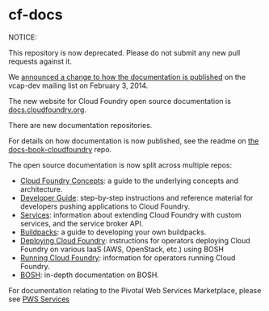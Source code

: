 cf-docs
====

NOTICE: 

This repository is now deprecated. Please do not submit any new pull requests against it.

We [announced a change to how the documentation is published](https://groups.google.com/a/cloudfoundry.org/d/msg/vcap-dev/QvuoqUKekuc/ae5ssUs2W_gJ) on the vcap-dev mailing list
on February 3, 2014.

The new website for Cloud Foundry open source documentation is 
[docs.cloudfoundry.org](http://docs.cloudfoundry.org).

There are new documentation repositories. 

For details on how documentation is now published, see the readme on 
[the docs-book-cloudfoundry](https://github.com/cloudfoundry/docs-book-cloudfoundry)
repo.

The open source documentation is now split across multiple repos:

* [Cloud Foundry Concepts](http://github.com/cloudfoundry/docs-cloudfoundry-concepts): a guide to the underlying concepts and architecture.
* [Developer Guide](http://github.com/cloudfoundry/docs-dev-guide): step-by-step instructions and reference material for developers pushing applications to Cloud Foundry.
* [Services](http://github.com/cloudfoundry/docs-services): information about extending Cloud Foundry with custom services, and the service broker API.
* [Buildpacks](http://github.com/cloudfoundry/docs-buildpacks): a guide to developing your own buildpacks.
* [Deploying Cloud Foundry](http://github.com/cloudfoundry/docs-deploying-cf): instructions for operators deploying Cloud Foundry on various IaaS (AWS, OpenStack, etc.) using BOSH
* [Running Cloud Foundry](http://github.com/cloudfoundry/docs-running-cf): information for operators running Cloud Foundry.
* [BOSH](http://github.com/cloudfoundry/docs-bosh): in-depth documentation on BOSH.

For documentation relating to the Pivotal Web Services Marketplace, please see 
[PWS Services](http://github.com/pivotal-cf/docs-pws-services)



